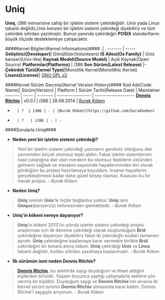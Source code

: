 Uniq
=====

**Uniq**, i386 mimarisine sahip bir işletim sistemi çekirdeğidir. *Unix* yada *Linux* tabanlı değildir,*Unix* benzeri bir işletim sistemi çekirdeği diyebiliriz ve tüm çekirdek sıfırdan yazılmıştır. Bunun yanında çekirdeğin **POSIX** standartlarını büyük ölçüde desteklemeye
çalışacaktır.

####Kernel Bilgileri(Kernel Informations)####
  .| .
------- | ----- 
**Geliştirici(Developer)**| Gönüllüler(Volunteers) 
**IS Ailesi(Os Family)** |  Unix benzeri(Unix-like)
**Kaynak Modeli(Source Model)** | Açık Kaynak(Open Source) 
**Platformlar(Platforms)** | i386
**Son Sürüm(Latest Release)** |-
**Çekirdek Türü(Kernel Type)**|Monolitik Kernel(Monolithic Kernel)
**Lisans(License)**| [GNU GPL v2](https://github.com/codnect/uniq/blob/master/LICENSE)

####Kernel Sürüm Geçmişi(Kernel Version History)####
Kod Adı(Code Name)| Sürüm(Version) | Platform | Sürüm Tarihi(Release Date) | Maintainer
------- | ----- | -------- | ----------------- | --------------------
[**Dennis Ritchie**](http://en.wikipedia.org/wiki/Dennis_Ritchie) | v0.0.1 | i386 | 28.08.2014 | [Burak Köken](https://github.com/burakkoken)
-       | ?  | i386 | - | [Burak Köken](https://github.com/burakkoken)
-       | ?   | i386 | - | -

####Sorularla Uniq####

* **Neden yeni bir işletim sistemi çekirdeği?**

> Yeni bir işletim sistemi çekirdeği yazmanın gereksiz olduğunu dair çevremden birçok olumsuz tepki aldım. Fakat işletim sistemlerinin nasıl çalıştığına dair olan merakım bu olumsuz tepkilerin üstünden gelmemi sağladı ve merakım sayesinde hayalleriminden biri olarak gördüğüm bu projeyi hazırlamaya koyuldum. İnsanın hayallerini gerçekleştirmesi kadar daha güzel birşey olamaz. Kısacası bu bir merak projesi. - *Burak Köken*

* **Neden Uniq?**

>**Uniq** isminin **Unix**'le hiçbir bağlantısı yoktur. **Uniq** ismi **Unique**(benzersiz) kelimesinden gelmektedir. - *Burak Köken*

* **Uniq'in kökeni nereye dayanıyor?**

> **Uniq**'in kökeni 2013'ün yılında işletim sistemi çekirdeği projesi araştırması için ilk deneme çekirdeği olarak oluşturduğum **Brid** çekirdeğine dayanıyor diyebiliriz fakat iki çekirdeğin kodları tamamen ayrıdır. **Uniq** çekirdeğine başlamaya karar vermekle birlikte **Brid** çekirdeğini bir kenara atmış oldum. **Uniq** çekirdeği **Unix** ve **Linux** tabanlı değildir, kodları sıfırdan yazılmaya başlanmıştır. - *Burak Köken*

* **İlk sürümün ismi neden Dennis Ritchie?**

> [**Dennis Ritchie**](http://en.wikipedia.org/wiki/Dennis_Ritchie), bu sektörde saygı duyduğum ve ilham aldığım kişilerden birisidir. Yaşamı boyunca yaptığı çalışmalarla sektöre yön vermiş bir kişiliktir. Duyduğum saygı ve **Dennis Ritchie**'nin anısına ilk kernel sürüm isminin **Dennis Ritchie** olmasında karar kıldım. Dennis Ritchie'i saygıyla anıyorum. - *Burak Köken*
